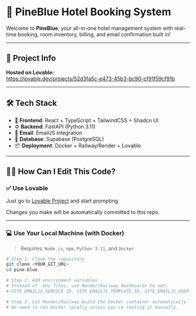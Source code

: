 # 🏨 PineBlue Hotel Booking System

Welcome to **PineBlue**, your all-in-one hotel management system with real-time booking, room inventory, billing, and email confirmation built in!

---

## 🔗 Project Info

**Hosted on Lovable:**  
https://lovable.dev/projects/52d3fa5c-e473-45b3-bc90-cf91f59cf91b

---

## 🛠 Tech Stack

- 🧠 **Frontend**: React + TypeScript + TailwindCSS + Shadcn UI
- ⚙️ **Backend**: FastAPI (Python 3.11)
- 💌 **Email**: EmailJS integration
- 🐘 **Database**: Supabase (PostgreSQL)
- 📦 **Deployment**: Docker + Railway/Render + Lovable

---

## 🧑‍💻 How Can I Edit This Code?

### ✅ Use Lovable

Just go to [Lovable Project](https://lovable.dev/projects/52d3fa5c-e473-45b3-bc90-cf91f59cf91b) and start prompting.

Changes you make will be automatically committed to this repo.

---

### 💻 Use Your Local Machine (with Docker)

> Requires: `Node.js`, `npm`, `Python 3.11`, and `Docker`

```bash
# Step 1: Clone the repository
git clone <YOUR_GIT_URL>
cd pine-blue

# Step 2: Add environment variables
# Instead of .env files, use Render/Railway dashboards to set:
# VITE_EMAILJS_SERVICE_ID, VITE_EMAILJS_TEMPLATE_ID, VITE_EMAILJS_USER_ID, SUPABASE_URL, SUPABASE_KEY

# Step 3: Let Render/Railway build the Docker container automatically.
# No need to run Docker locally unless you're testing it manually.
